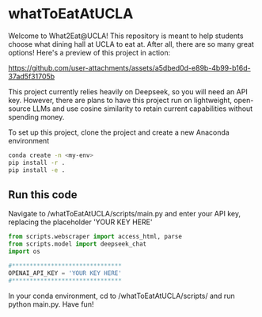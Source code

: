 # whatToEatAtUCLA

Welcome to What2Eat@UCLA! This repository is meant to help students choose what dining hall at UCLA to eat at. After all, there are so many great options!
Here's a preview of this project in action:

https://github.com/user-attachments/assets/a5dbed0d-e89b-4b99-b16d-37ad5f31705b



This project currently relies heavily on Deepseek, so you will need an API key. However, there are plans to have this project run on lightweight, open-source LLMs and use cosine similarity to retain current capabilities without spending money. 

To set up this project, clone the project and create a new Anaconda environment

```sh
conda create -n <my-env>
pip install -r .
pip install -e .
```

## Run this code
Navigate to /whatToEatAtUCLA/scripts/main.py and enter your API key, replacing the placeholder 'YOUR KEY HERE'

```python
from scripts.webscraper import access_html, parse 
from scripts.model import deepseek_chat
import os 

#*******************************
OPENAI_API_KEY = 'YOUR KEY HERE'
#*******************************
```

In your conda environment, cd to /whatToEatAtUCLA/scripts/ and run python main.py. 
Have fun!



